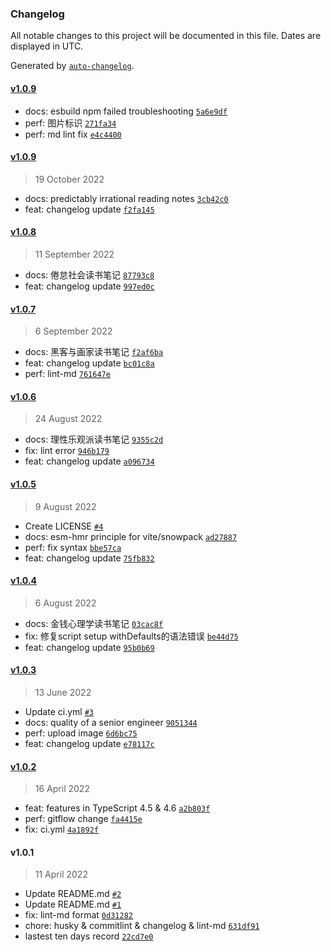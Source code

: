 ### Changelog

All notable changes to this project will be documented in this file. Dates are displayed in UTC.

Generated by [`auto-changelog`](https://github.com/CookPete/auto-changelog).

#### [v1.0.9](https://github.com/Trojan0523/weekly_notes/compare/v1.0.9...v1.0.9)

- docs: esbuild npm failed troubleshooting [`5a6e9df`](https://github.com/Trojan0523/weekly_notes/commit/5a6e9dfb00b839d7bdd966403162c97578febc59)
- perf: 图片标识 [`271fa34`](https://github.com/Trojan0523/weekly_notes/commit/271fa34fdd1588c178749933961a1ed74b4f7356)
- perf: md lint fix [`e4c4400`](https://github.com/Trojan0523/weekly_notes/commit/e4c440057146d9f03f35cbf2e3a6b8708b887ccc)

#### [v1.0.9](https://github.com/Trojan0523/weekly_notes/compare/v1.0.8...v1.0.9)

> 19 October 2022

- docs: predictably irrational reading notes [`3cb42c0`](https://github.com/Trojan0523/weekly_notes/commit/3cb42c006cd1a18b6c47b60190540f961e70925b)
- feat: changelog update [`f2fa145`](https://github.com/Trojan0523/weekly_notes/commit/f2fa145845feade3660df593bb10203ce1cf1e64)

#### [v1.0.8](https://github.com/Trojan0523/weekly_notes/compare/v1.0.7...v1.0.8)

> 11 September 2022

- docs: 倦怠社会读书笔记 [`87793c8`](https://github.com/Trojan0523/weekly_notes/commit/87793c8de19baf57573f0eaac0c916692a1d878e)
- feat: changelog update [`997ed0c`](https://github.com/Trojan0523/weekly_notes/commit/997ed0ce83fc9637ad73fd3e3b2411d78b417737)

#### [v1.0.7](https://github.com/Trojan0523/weekly_notes/compare/v1.0.6...v1.0.7)

> 6 September 2022

- docs: 黑客与画家读书笔记 [`f2af6ba`](https://github.com/Trojan0523/weekly_notes/commit/f2af6ba08278d7b890c880cf9660d7f88c71bbd3)
- feat: changelog update [`bc01c8a`](https://github.com/Trojan0523/weekly_notes/commit/bc01c8a9e335ad1303ceb640220ea36cc0b274f9)
- perf: lint-md [`761647e`](https://github.com/Trojan0523/weekly_notes/commit/761647eda138dfea3bc826157d19ae2279be3bc4)

#### [v1.0.6](https://github.com/Trojan0523/weekly_notes/compare/v1.0.5...v1.0.6)

> 24 August 2022

- docs: 理性乐观派读书笔记 [`9355c2d`](https://github.com/Trojan0523/weekly_notes/commit/9355c2d060b26e30741a2095dccaca5ff984455d)
- fix: lint error [`946b179`](https://github.com/Trojan0523/weekly_notes/commit/946b179cd8af66620d7687f69cbf4b2ec2535263)
- feat: changelog update [`a096734`](https://github.com/Trojan0523/weekly_notes/commit/a096734c0d59f8335d8a3b810834181d90949fe7)

#### [v1.0.5](https://github.com/Trojan0523/weekly_notes/compare/v1.0.4...v1.0.5)

> 9 August 2022

- Create LICENSE [`#4`](https://github.com/Trojan0523/weekly_notes/pull/4)
- docs: esm-hmr principle for vite/snowpack [`ad27887`](https://github.com/Trojan0523/weekly_notes/commit/ad2788703125418f391660386121de13e683e45a)
- perf: fix syntax [`bbe57ca`](https://github.com/Trojan0523/weekly_notes/commit/bbe57caec348097721e2f34dc3d1bdb14d6f9599)
- feat: changelog update [`75fb832`](https://github.com/Trojan0523/weekly_notes/commit/75fb8328b2c044da42da00ec6829a4c4beed54ef)

#### [v1.0.4](https://github.com/Trojan0523/weekly_notes/compare/v1.0.3...v1.0.4)

> 6 August 2022

- docs: 金钱心理学读书笔记 [`03cac8f`](https://github.com/Trojan0523/weekly_notes/commit/03cac8faf7ed735202608ed96e5d05796f961d82)
- fix: 修复script setup withDefaults的语法错误 [`be44d75`](https://github.com/Trojan0523/weekly_notes/commit/be44d758c112b2b8c421d285b33bc0ad7cfae5a8)
- feat: changelog update [`95b0b69`](https://github.com/Trojan0523/weekly_notes/commit/95b0b69a844fd538e56459dcc504b49455b86686)

#### [v1.0.3](https://github.com/Trojan0523/weekly_notes/compare/v1.0.2...v1.0.3)

> 13 June 2022

- Update ci.yml [`#3`](https://github.com/Trojan0523/weekly_notes/pull/3)
- docs: quality of a senior engineer [`9051344`](https://github.com/Trojan0523/weekly_notes/commit/9051344862f004bdb041fd01dcb51fb10cf5af49)
- perf: upload image [`6d6bc75`](https://github.com/Trojan0523/weekly_notes/commit/6d6bc756aac2a50523723922530a5f1a3303ab28)
- feat: changelog update [`e78117c`](https://github.com/Trojan0523/weekly_notes/commit/e78117c8073cc42282f8662d2869c5e356fc72b8)

#### [v1.0.2](https://github.com/Trojan0523/weekly_notes/compare/v1.0.1...v1.0.2)

> 16 April 2022

- feat: features in TypeScript 4.5 & 4.6 [`a2b803f`](https://github.com/Trojan0523/weekly_notes/commit/a2b803fdcbbbce0772914e7403f877daf0993b3e)
- perf: gitflow change [`fa4415e`](https://github.com/Trojan0523/weekly_notes/commit/fa4415ece196058bf0d8645680cddebd21a58d84)
- fix: ci.yml [`4a1892f`](https://github.com/Trojan0523/weekly_notes/commit/4a1892f92a2e49bee0aeb8afd4d29b5bd74c75d4)

#### v1.0.1

> 11 April 2022

- Update README.md [`#2`](https://github.com/Trojan0523/weekly_notes/pull/2)
- Update README.md [`#1`](https://github.com/Trojan0523/weekly_notes/pull/1)
- fix: lint-md format [`0d31282`](https://github.com/Trojan0523/weekly_notes/commit/0d31282ca4f6c45c8c53edb382d837e699023d7c)
- chore: husky & commitlint & changelog & lint-md [`631df91`](https://github.com/Trojan0523/weekly_notes/commit/631df91a2ff62601a64cd0122aa7111a8fee3440)
- lastest ten days record [`22cd7e0`](https://github.com/Trojan0523/weekly_notes/commit/22cd7e0e5a00bf9eff794a9839ce4dc8bd0372f4)
